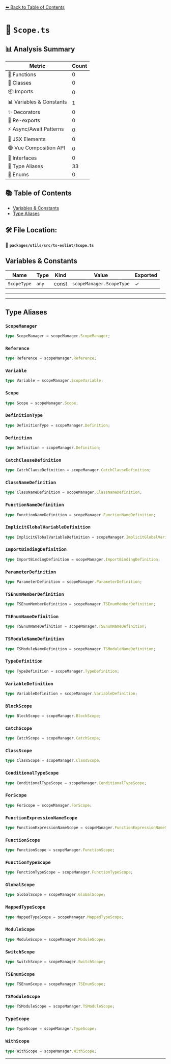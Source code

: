 [⬅️ Back to Table of Contents](../../../../index.md)

# 📄 `Scope.ts`

## 📊 Analysis Summary

| Metric | Count |
|--------|-------|
| 🔧 Functions | 0 |
| 🧱 Classes | 0 |
| 📦 Imports | 0 |
| 📊 Variables & Constants | 1 |
| ✨ Decorators | 0 |
| 🔄 Re-exports | 0 |
| ⚡ Async/Await Patterns | 0 |
| 💠 JSX Elements | 0 |
| 🟢 Vue Composition API | 0 |
| 📐 Interfaces | 0 |
| 📑 Type Aliases | 33 |
| 🎯 Enums | 0 |

## 📚 Table of Contents

- [Variables & Constants](#variables-constants)
- [Type Aliases](#type-aliases)

## 🛠️ File Location:
📂 **`packages/utils/src/ts-eslint/Scope.ts`**

## Variables & Constants

| Name | Type | Kind | Value | Exported |
|------|------|------|-------|----------|
| `ScopeType` | `any` | const | `scopeManager.ScopeType` | ✓ |


---


---

## Type Aliases

### `ScopeManager`

```ts
type ScopeManager = scopeManager.ScopeManager;
```

### `Reference`

```ts
type Reference = scopeManager.Reference;
```

### `Variable`

```ts
type Variable = scopeManager.ScopeVariable;
```

### `Scope`

```ts
type Scope = scopeManager.Scope;
```

### `DefinitionType`

```ts
type DefinitionType = scopeManager.Definition;
```

### `Definition`

```ts
type Definition = scopeManager.Definition;
```

### `CatchClauseDefinition`

```ts
type CatchClauseDefinition = scopeManager.CatchClauseDefinition;
```

### `ClassNameDefinition`

```ts
type ClassNameDefinition = scopeManager.ClassNameDefinition;
```

### `FunctionNameDefinition`

```ts
type FunctionNameDefinition = scopeManager.FunctionNameDefinition;
```

### `ImplicitGlobalVariableDefinition`

```ts
type ImplicitGlobalVariableDefinition = scopeManager.ImplicitGlobalVariableDefinition;
```

### `ImportBindingDefinition`

```ts
type ImportBindingDefinition = scopeManager.ImportBindingDefinition;
```

### `ParameterDefinition`

```ts
type ParameterDefinition = scopeManager.ParameterDefinition;
```

### `TSEnumMemberDefinition`

```ts
type TSEnumMemberDefinition = scopeManager.TSEnumMemberDefinition;
```

### `TSEnumNameDefinition`

```ts
type TSEnumNameDefinition = scopeManager.TSEnumNameDefinition;
```

### `TSModuleNameDefinition`

```ts
type TSModuleNameDefinition = scopeManager.TSModuleNameDefinition;
```

### `TypeDefinition`

```ts
type TypeDefinition = scopeManager.TypeDefinition;
```

### `VariableDefinition`

```ts
type VariableDefinition = scopeManager.VariableDefinition;
```

### `BlockScope`

```ts
type BlockScope = scopeManager.BlockScope;
```

### `CatchScope`

```ts
type CatchScope = scopeManager.CatchScope;
```

### `ClassScope`

```ts
type ClassScope = scopeManager.ClassScope;
```

### `ConditionalTypeScope`

```ts
type ConditionalTypeScope = scopeManager.ConditionalTypeScope;
```

### `ForScope`

```ts
type ForScope = scopeManager.ForScope;
```

### `FunctionExpressionNameScope`

```ts
type FunctionExpressionNameScope = scopeManager.FunctionExpressionNameScope;
```

### `FunctionScope`

```ts
type FunctionScope = scopeManager.FunctionScope;
```

### `FunctionTypeScope`

```ts
type FunctionTypeScope = scopeManager.FunctionTypeScope;
```

### `GlobalScope`

```ts
type GlobalScope = scopeManager.GlobalScope;
```

### `MappedTypeScope`

```ts
type MappedTypeScope = scopeManager.MappedTypeScope;
```

### `ModuleScope`

```ts
type ModuleScope = scopeManager.ModuleScope;
```

### `SwitchScope`

```ts
type SwitchScope = scopeManager.SwitchScope;
```

### `TSEnumScope`

```ts
type TSEnumScope = scopeManager.TSEnumScope;
```

### `TSModuleScope`

```ts
type TSModuleScope = scopeManager.TSModuleScope;
```

### `TypeScope`

```ts
type TypeScope = scopeManager.TypeScope;
```

### `WithScope`

```ts
type WithScope = scopeManager.WithScope;
```


---